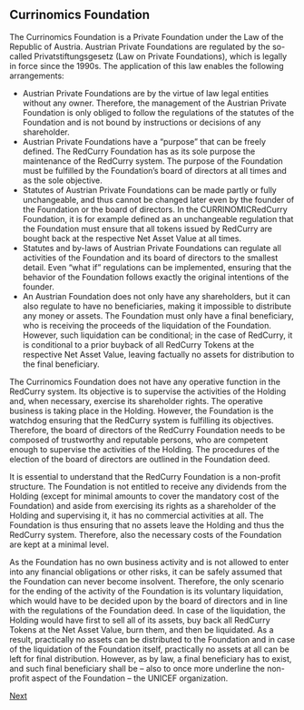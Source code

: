 ## Currinomics Foundation

The Currinomics Foundation is a Private Foundation under the Law of the Republic of Austria. Austrian Private Foundations are regulated by the so-called Privatstiftungsgesetz (Law on Private Foundations), which is legally in force since the 1990s. The application of this law enables the following arrangements:

* Austrian Private Foundations are by the virtue of law legal entities without any owner. Therefore, the management of the Austrian Private Foundation is only obliged to follow the regulations of the statutes of the Foundation and is not bound by instructions or decisions of any shareholder.
* Austrian Private Foundations have a “purpose” that can be freely defined. The RedCurry Foundation has as its sole purpose the maintenance of the RedCurry system. The purpose of the Foundation must be fulfilled by the Foundation’s board of directors at all times and as the sole objective.
* Statutes of Austrian Private Foundations can be made partly or fully unchangeable, and thus cannot be changed later even by the founder of the Foundation or the board of directors. In the CURRINOMICRedCurry Foundation, it is for example defined as an unchangeable regulation that the Foundation must ensure that all tokens issued by RedCurry are bought back at the respective Net Asset Value at all times. 
* Statutes and by-laws of Austrian Private Foundations can regulate all activities of the Foundation and its board of directors to the smallest detail. Even “what if” regulations can be implemented, ensuring that the behavior of the Foundation follows exactly the original intentions of the founder. 
* An Austrian Foundation does not only have any shareholders, but it can also regulate to have no beneficiaries, making it impossible to distribute any money or assets. The Foundation must only have a final beneficiary, who is receiving the proceeds of the liquidation of the Foundation. However, such liquidation can be conditional; in the case of RedCurry, it is conditional to a prior buyback of all RedCurry Tokens at the respective Net Asset Value, leaving factually no assets for distribution to the final beneficiary. 

The Currinomics Foundation does not have any operative function in the RedCurry system. Its objective is to supervise the activities of the Holding and, when necessary, exercise its shareholder rights. The operative business is taking place in the Holding. However, the Foundation is the watchdog ensuring that the RedCurry system is fulfilling its objectives. Therefore, the board of directors of the RedCurry Foundation needs to be composed of trustworthy and reputable persons, who are competent enough to supervise the activities of the Holding. The procedures of the election of the board of directors are outlined in the Foundation deed.

It is essential to understand that the RedCurry Foundation is a non-profit structure. The Foundation is not entitled to receive any dividends from the Holding (except for minimal amounts to cover the mandatory cost of the Foundation) and aside from exercising its rights as a shareholder of the Holding and supervising it, it has no commercial activities at all. The Foundation is thus ensuring that no assets leave the Holding and thus the RedCurry system. Therefore, also the necessary costs of the Foundation are kept at a minimal level. 

As the Foundation has no own business activity and is not allowed to enter into any financial obligations or other risks, it can be safely assumed that the Foundation can never become insolvent. Therefore, the only scenario for the ending of the activity of the Foundation is its voluntary liquidation, which would have to be decided upon by the board of directors and in line with the regulations of the Foundation deed. In case of the liquidation, the Holding would have first to sell all of its assets, buy back all RedCurry Tokens at the Net Asset Value, burn them, and then be liquidated. As a result, practically no assets can be distributed to the Foundation and in case of the liquidation of the Foundation itself, practically no assets at all can be left for final distribution. However, as by law, a final beneficiary has to exist, and such final beneficiary shall be – also to once more underline the non-profit aspect of the Foundation – the UNICEF organization.

[Next](/asset/legal/holding.md)